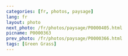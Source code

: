 ```yaml
---
categories: [fr, photos, paysage]
lang: fr
layout: photo
next_photo: /fr/photos/paysage/P0000405.html
picname: P0000363
prev_photo: /fr/photos/paysage/P0000366.html
tags: [Green Grass]
---
```

